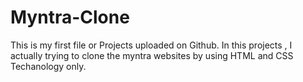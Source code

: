 # Myntra-Clone
This is my first file or Projects uploaded on Github.
In this projects , I actually trying to clone the myntra websites by using HTML and CSS Techanology only.
